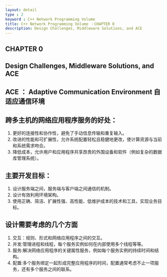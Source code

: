```yaml
---
layout: detail
type : 2
keyword : C++ Network Programming Volume
title: C++ Network Programming Volume ：CHAPTER 0
description: Design Challenges, Middleware Solutions, and ACE
---
```


## CHAPTER 0
## Design Challenges, Middleware Solutions, and ACE


## ACE ： Adaptive Communication Environment 自适应通信环境

## 跨多主机的网络应用程序服务的好处：

1. 更好的连接性和协作性，避免了手动信息传输和重复输入。
2. 改进的性能和可扩展性，允许系统配置轻松且稳健地更改，使计算资源与当前和系统需求吻合。
3. 降低成本，允许用户和应用程序共享昂贵的外围设备和软件（例如复杂的数据库管理系统）。  

## 主要开发目标：

1. 设计服务端之间，服务端与客户端之间通信的机制。
2. 设计有效利用环境架构。
3. 使用正确、简洁、扩展性强、高性能、低维护成本的技术和工具，实现业务目标。  

## 设计需要考虑的几个方面

1. 交互：规则、形式和网络应用程序之间的交互。  
2. 并发:管理进程和线程，每个服务实例如何在内部使用多个线程等等。  
3. 服务:解决网络应用程序的关键属性服务，例如每个服务实例的持续时间和结构。  
4. 配置:多个服务绑定一起形成完整应用程序的时间，配置通常考虑不止一项服务，还有多个服务之间的联系。  